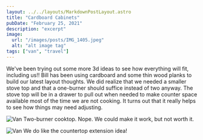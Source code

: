 ```yaml
---
layout: ../../layouts/MarkdownPostLayout.astro
title: "Cardboard Cabinets"
pubDate: "February 25, 2021"
description: "excerpt"
image:
  url: "/images/posts/IMG_1405.jpeg"
  alt: "alt image tag"
tags: ["van", "travel"]
---
```


We've been trying out some more 3d ideas to see how everything will fit, including us!! Bill has been using cardboard and some thin wood planks to build our latest layout thoughts. We did realize that we needed a smaller stove top and that a one-burner should suffice instead of two anyway. The stove top will be in a drawer to pull out when needed to make counter space available most of the time we are not cooking. It turns out that it really helps to see how things may need adjusting.

![Van](/images/posts/IMG_1406.jpeg)
Two-burner cooktop. Nope. We could make it work, but not worth it.

![Van](/images/posts/IMG_1407-2.jpeg)
We do like the countertop extension idea!
